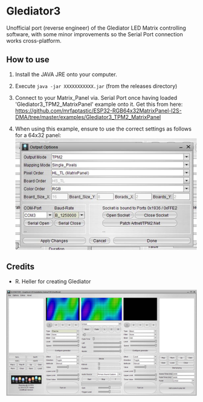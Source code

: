 # Glediator3
Unofficial port (reverse engineer) of the Glediator LED Matrix controlling software, with some minor improvements so the Serial Port connection works cross-platform.

 
## How to use

1. Install  the JAVA JRE onto your computer.
2. Execute `java -jar XXXXXXXXXXX.jar` (from the releases directory)
3. Connect to your Matrix_Panel via. Serial Port once having loaded 'Glediator3_TPM2_MatrixPanel' example onto it. Get this from here: https://github.com/mrfaptastic/ESP32-RGB64x32MatrixPanel-I2S-DMA/tree/master/examples/Glediator3_TPM2_MatrixPanel

4. When using this example, ensure to use the correct settings as follows for a 64x32 panel:
![TPM2 Serial Connection Settings](tpm2_matrix_settings.jpg)


## Credits

* R. Heller for creating Glediator

![Glediator3](screenshot.jpg)